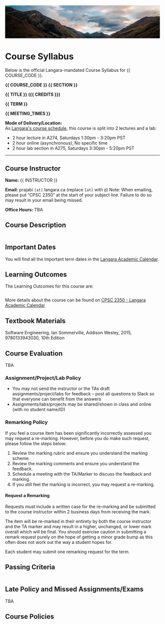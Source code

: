 ![](../images/header.jpg)

<!-- ![](../images/UBCO_CMPS_header.jpg) -->

# Course Syllabus

Below is the official Langara-mandated Course Syllabus for {{ COURSE_CODE }}.
<!-- Elements of this document are **fixed** and unchanging. -->

**{{ COURSE_CODE }} {{ SECTION }}**

**{{ TITLE }} ({{ CREDITS }})**

**{{ TERM }}**

**{{ MEETING_TIMES }}**

**Mode of Delivery/Location:**  
As [Langara's course schedule](https://swing.langara.bc.ca/prod/hzgkfcls.P_GetCrseBySubj?term=202410&subj=CPSC), this course is split into 2 lectures and a lab: 
- 2 hour lecture in A274, Saturdays 1:30pm - 3:20pm PST
- 2 hour online (asynchronous), No specific time
- 2 hour lab section in A275, Saturdays 3:30pm - 5:20pm PST

---
## Course Instructor

**Name:** {{ INSTRUCTOR }}

**Email:** prajabi `[at]` langara.ca (replace `[at]` with `@`)
Note: When emailing, please put “CPSC 2350” at the start of your subject line. Failure to do so may result in your email being missed.

**Office Hours:** TBA

<!-- 12:30 - 13:30pm on Saturdays - [Book a session](https://calendly.com/parsa-rajabi/cpsc-2350-office-hour) beforehand  -->

<!-- **Phone:** {{ PHONE }} -->

<!-- **Mode of Delivery:** Online (All course activities and assessments, including the Final Exam, will be conducted Online.) -->


## Course Description

```{include} syllabus_bits/calendar_entry.md
```

## Important Dates

You will find all the important term dates in the [Langara Academic Calendar](https://langara.ca/registration-and-records/important-dates/).

## Learning Outcomes

The Learning Outcomes for this course are:

```{include} syllabus_bits/course_LOs.md
```

More details about the course can be found on [CPSC 2350 - Langara Academic Calendar](https://langara.ca/programs-and-courses/courses/CPSC/2350.html)

## Textbook Materials

Software Engineering, Ian Sommerville, Addison Wesley, 2015, 9780133943030, 10th Edition

## Course Evaluation

TBA

<!-- ```{include} syllabus_bits/grading_practices_detailed.md
``` -->

<!-- ![Grade Letters](../images/grade_letters.png) -->

### Assignment/Project/Lab Policy

- You may not send the instructor or the TAs draft assignments/project/labs for feedback – post all questions to Slack so that everyone can benefit from the answers
- Assignments/labs/projects may be shared/shown in class and online (with no student name/ID)

### Remarking Policy

If you feel a course item has been significantly incorrectly assessed you may request a re-marking. However, before you do make such request, please follow the steps below:

1. Review the marking rubric and ensure you understand the marking scheme.
2. Review the marking comments and ensure you understand the feedback.
3. Schedule a meeting with the TA/Marker to discuss the feedback and marking.
4. If you still feel the marking is incorrect, you may request a re-marking.

#### Request a Remarking

Requests must include a written case for the re-marking and be submitted to the course instructor within 2 business days from receiving the mark.

The item will be re-marked in their entirety by both the course instructor and the TA marker and may result in a higher, unchanged, or lower mark overall which will be final. You should exercise caution in submitting a remark request purely on the hope of getting a minor grade bump as this often does not work out the way a student hopes for.

Each student may submit one remarking request for the term.

## Passing Criteria

```{include} syllabus_bits/passing_requirement.md
```

## Late Policy and Missed Assignments/Exams

TBA

<!-- Assignments can be submitted up to 48 hours after the due date with 10% late penalty for every 24 hours. No submissions will be accepted after 48 hours. 
Missed project deadlines (reports, presentations, etc.), quizzes and exams will be given a score of 0 unless prior arrangements are made with the course instructor. -->

<!-- ## Tentative Course Schedule

```{include} syllabus_bits/schedule_topics.md
``` -->

## Course Policies

```{include} syllabus_bits/policies.md
```